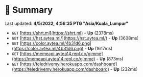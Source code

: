 # 📖 Summary
Last updated: **4/5/2022, 4:56:35 PTG "Asia/Kuala_Lumpur"**

- `GET` [https://shrt.ml](https://shrt.ml) - **Up** (2378ms)
- `GET` [https://hst.aytea.ml/](https://hst.aytea.ml/) - **Up** (3608ms)
- `GET` [https://color.aytea.ml/4b31d6.png](https://color.aytea.ml/4b31d6.png) - **Up** (1617ms)
- `GET` [https://memeapi.aytea14.repl.co/gimme](https://memeapi.aytea14.repl.co/gimme) - **Up** (873ms)
- `GET` [https://teledrivemy.herokuapp.com/dashboard](https://teledrivemy.herokuapp.com/dashboard) - **Up** (232ms)
